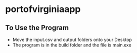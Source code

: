 # portofvirginiaapp

## To Use the Program

- Move the input.csv and output folders onto your Desktop
- The program is in the build folder and the file is main.exe
